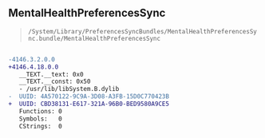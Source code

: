## MentalHealthPreferencesSync

> `/System/Library/PreferencesSyncBundles/MentalHealthPreferencesSync.bundle/MentalHealthPreferencesSync`

```diff

-4146.3.2.0.0
+4146.4.18.0.0
   __TEXT.__text: 0x0
   __TEXT.__const: 0x50
   - /usr/lib/libSystem.B.dylib
-  UUID: 4A570122-9C9A-3D08-A3FB-15D0C770423B
+  UUID: CBD38131-E617-321A-96B0-BED9580A9CE5
   Functions: 0
   Symbols:   0
   CStrings:  0

```
